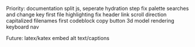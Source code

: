 Priority:
documentation
split js, seperate hydration step
fix palette searches and change key
first file highlighting
fix header link scroll direction
capitalized filenames first
codeblock copy button
3d model rendering
keyboard nav

Future:
latex/katex
embed alt text/captions
